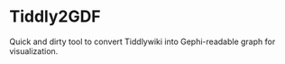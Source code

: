 Tiddly2GDF
========== 

Quick and dirty tool to convert Tiddlywiki into Gephi-readable graph for visualization.